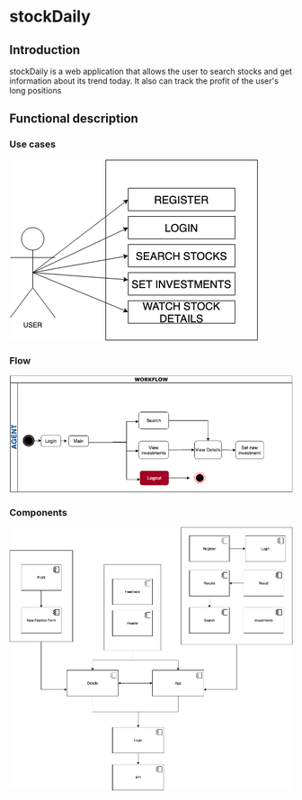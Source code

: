 # stockDaily

## Introduction

stockDaily is a web application that allows the user to search stocks and get information about its trend today. It also can track the profit of the user's long positions

## Functional description

### Use cases

![](./stockdaily/stockdaily-doc/use-cases.png)

### Flow

![](./stockdaily/stockdaily-doc/flow.png)


### Components

![](./stockdaily/stockdaily-doc/components.png)
